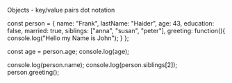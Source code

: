 Objects - key/value pairs
dot notation

const person = {
    name: "Frank",
    lastName: "Haider",
    age: 43,
    education: false,
    married: true,
    siblings: ["anna", "susan", "peter"],
    greeting: function(){
        console.log("Hello my Name is John");
    }
};

const age = person.age;
console.log(age);

console.log(person.name);
console.log(person.siblings[2]);
person.greeting();


